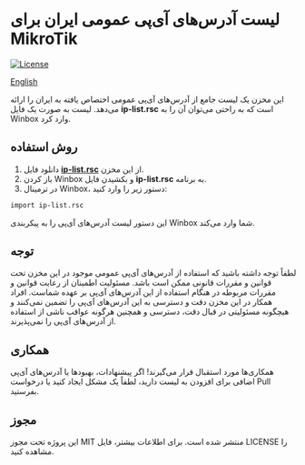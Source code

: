 # لیست آدرس‌های آی‌پی عمومی ایران برای MikroTik

[![License](https://img.shields.io/badge/license-MIT-blue.svg)](https://github.com/yourusername/yourrepository/blob/main/LICENSE)


[English](https://github.com/Ramtiiin/iran-ip/blob/main/README.fa.md)

این مخزن یک لیست جامع از آدرس‌های آی‌پی عمومی اختصاص یافته به ایران را ارائه می‌دهد. لیست به صورت یک فایل **ip-list.rsc** است که به راحتی می‌توان آن را به Winbox وارد کرد.

## روش استفاده

1. دانلود فایل [**ip-list.rsc**](https://github.com/Ramtiiin/iran-ip/blob/main/ip-list.rsc) از این مخزن.
2. باز کردن Winbox و بکشیدن فایل **ip-list.rsc** به برنامه.
3. در ترمینال Winbox، دستور زیر را وارد کنید:

```bash
import ip-list.rsc
```
این دستور لیست آدرس‌های آی‌پی را به پیکربندی Winbox شما وارد می‌کند.

## توجه
لطفاً توجه داشته باشید که استفاده از آدرس‌های آی‌پی عمومی موجود در این مخزن تحت قوانین و مقررات قانونی ممکن است باشد. مسئولیت اطمینان از رعایت قوانین و مقررات مربوطه در هنگام استفاده از این آدرس‌های آی‌پی بر عهده شماست. افراد همکار در این مخزن دقت و دسترسی به این آدرس‌های آی‌پی را تضمین نمی‌کنند و هیچگونه مسئولیتی در قبال دقت، دسترسی و همچنین هرگونه عواقب ناشی از استفاده از آدرس‌های آی‌پی را نمی‌پذیرند.

## همکاری
همکاری‌ها مورد استقبال قرار می‌گیرند! اگر پیشنهادات، بهبودها یا آدرس‌های آی‌پی اضافی برای افزودن به لیست دارید، لطفاً یک مشکل ایجاد کنید یا درخواست Pull بفرستید.

## مجوز
این پروژه تحت مجوز MIT منتشر شده است. برای اطلاعات بیشتر، فایل LICENSE را مشاهده کنید.

